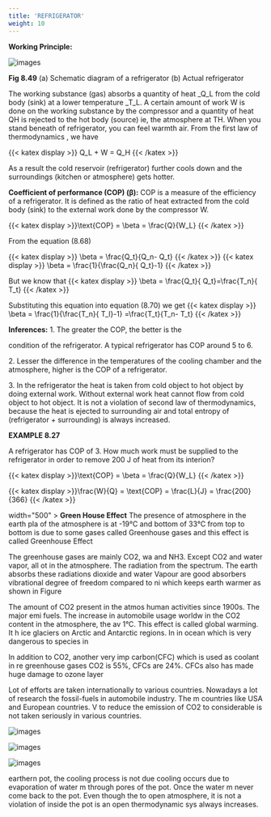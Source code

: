 ```yaml
---
title: 'REFRIGERATOR'
weight: 10
---
```


**Working Principle:**

![images](image_1.jpg)

**Fig 8.49** (a) Schematic diagram of a refrigerator (b) Actual refrigerator

The working substance (gas) absorbs a quantity of heat _Q_L from the cold body (sink) at a lower temperature _T_L. A certain amount of work W is done on the working substance by the compressor and a quantity of heat QH is rejected to the hot body (source) ie, the atmosphere at TH. When you stand beneath of refrigerator, you can feel warmth air. From the first law of thermodynamics , we have

{{< katex display >}} Q_L + W = Q_H {{< /katex >}}


As a result the cold reservoir (refrigerator) further cools down and the surroundings (kitchen or atmosphere) gets hotter.

**Coefficient of performance (COP) (β):** 
COP is a measure of the efficiency of a refrigerator. It is defined as the ratio of heat extracted from the cold body (sink) to the external work done by the compressor W.

 {{< katex display >}}\text{COP} = \beta = \frac{Q}{W_L} {{< /katex >}}


From the equation (8.68)

{{< katex display >}} \beta = \frac{Q_t}{Q_n- Q_t} {{< /katex >}}
{{< katex display >}} \beta = \frac{1}{\frac{Q_n}{ Q_t}-1} {{< /katex >}}

But we know that 
{{< katex display >}} \beta = \frac{Q_t}{ Q_t}=\frac{T_n}{ T_t} {{< /katex >}}




Substituting this equation into equation (8.70) we get
{{< katex display >}} \beta = \frac{1}{\frac{T_n}{ T_l}-1} =\frac{T_t}{T_n- T_t} {{< /katex >}}

**Inferences:** 
1\. The greater the COP, the better is the

condition of the refrigerator. A typical refrigerator has COP around 5 to 6.

2\. Lesser the difference in the temperatures of the cooling chamber and the atmosphere, higher is the COP of a refrigerator.

3\. In the refrigerator the heat is taken from cold object to hot object by doing external work. Without external work heat cannot flow from cold object to hot object. It is not a violation of second law of thermodynamics, because the heat is ejected to surrounding air and total entropy of (refrigerator + surrounding) is always increased.

**EXAMPLE 8.27**

A refrigerator has COP of 3. How much work must be supplied to the refrigerator in order to remove 200 J of heat from its interion?

{{< katex display >}}\text{COP} = \beta = \frac{Q}{W_L} {{< /katex >}}

{{< katex display >}}\frac{W}{Q} = \text{COP} = \frac{L}{J} = \frac{200}{366} {{< /katex >}}


width="500" >
**Green House Effect**
 The presence of atmosphere in the earth pla of the atmosphere is at -19°C and bottom of 33°C from top to bottom is due to some gases called Greenhouse gases and this effect is called Greenhouse Effect

The greenhouse gases are mainly CO2, wa and NH3. Except CO2 and water vapor, all ot in the atmosphere. The radiation from the spectrum. The earth absorbs these radiations dioxide and water Vapour are good absorbers vibrational degree of freedom compared to ni which keeps earth warmer as shown in Figure

The amount of CO2 present in the atmos human activities since 1900s. The major emi fuels. The increase in automobile usage worldw in the CO2 content in the atmosphere, the av 1°C. This effect is called global warming. It h ice glaciers on Arctic and Antarctic regions. In in ocean which is very dangerous to species in

In addition to CO2, another very imp carbon(CFC) which is used as coolant in re greenhouse gases CO2 is 55%, CFCs are 24%. CFCs also has made huge damage to ozone layer

Lot of efforts are taken internationally to various countries. Nowadays a lot of research the fossil-fuels in automobile industry. The m countries like USA and European countries. V to reduce the emission of CO2 to considerable is not taken seriously in various countries.

![images](image_3.jpg)


</blockquote>


![images](image_4.jpg)

![images](image_56.png)


earthern pot, the cooling process is not due cooling occurs due to evaporation of water m through pores of the pot. Once the water m never come back to the pot. Even though the to open atmosphere, it is not a violation of inside the pot is an open thermodynamic sys always increases. 







  


